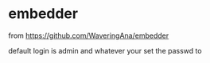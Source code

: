 # embedder

from <https://github.com/WaveringAna/embedder>

default login is admin and whatever your set the passwd to
